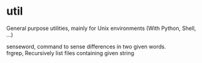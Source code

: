 # util
General purpose utilities, mainly for Unix environments (With Python, Shell, ...)

senseword, command to sense differences in two given words.<br>
frgrep, Recursively list files containing given string
